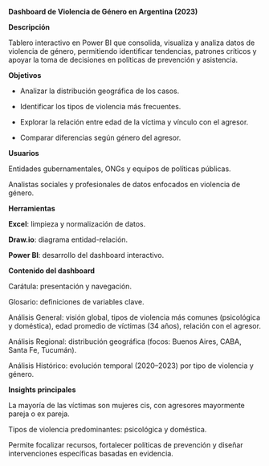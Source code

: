 **Dashboard de Violencia de Género en Argentina (2023)**

**Descripción**

Tablero interactivo en Power BI que consolida, visualiza y analiza datos de violencia de género, permitiendo identificar tendencias, patrones críticos y apoyar la toma de decisiones en políticas de prevención y asistencia.

**Objetivos**

- Analizar la distribución geográfica de los casos.

- Identificar los tipos de violencia más frecuentes.

- Explorar la relación entre edad de la víctima y vínculo con el agresor.

- Comparar diferencias según género del agresor.

**Usuarios**

Entidades gubernamentales, ONGs y equipos de políticas públicas.

Analistas sociales y profesionales de datos enfocados en violencia de género.

**Herramientas**

**Excel**: limpieza y normalización de datos.

**Draw.io**: diagrama entidad-relación.

**Power BI**: desarrollo del dashboard interactivo.

**Contenido del dashboard**

Carátula: presentación y navegación.

Glosario: definiciones de variables clave.

Análisis General: visión global, tipos de violencia más comunes (psicológica y doméstica), edad promedio de víctimas (34 años), relación con el agresor.

Análisis Regional: distribución geográfica (focos: Buenos Aires, CABA, Santa Fe, Tucumán).

Análisis Histórico: evolución temporal (2020–2023) por tipo de violencia y género.

**Insights principales**

La mayoría de las víctimas son mujeres cis, con agresores mayormente pareja o ex pareja.

Tipos de violencia predominantes: psicológica y doméstica.

Permite focalizar recursos, fortalecer políticas de prevención y diseñar intervenciones específicas basadas en evidencia.
